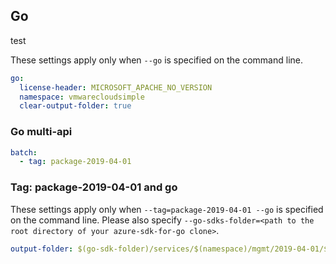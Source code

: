 ## Go

test

These settings apply only when `--go` is specified on the command line.

```yaml $(go)
go:
  license-header: MICROSOFT_APACHE_NO_VERSION
  namespace: vmwarecloudsimple
  clear-output-folder: true
```

### Go multi-api
``` yaml $(go) && $(multiapi)
batch:
  - tag: package-2019-04-01
```

### Tag: package-2019-04-01 and go

These settings apply only when `--tag=package-2019-04-01 --go` is specified on the command line.
Please also specify `--go-sdks-folder=<path to the root directory of your azure-sdk-for-go clone>`.

```yaml $(tag) == 'package-2019-04-01' && $(go)
output-folder: $(go-sdk-folder)/services/$(namespace)/mgmt/2019-04-01/$(namespace)
```
